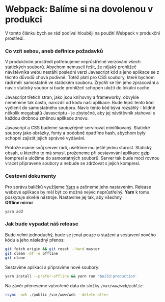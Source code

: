 # Webpack: Balíme si na dovolenou v produkci

V tomto článku bych se rád podíval hlouběji na použití Webpack v produkční prostředí.  
   
### Co vzít sebou, aneb definice požadavků 

V produkčním prostředí potřebujeme neprůstřelné verzování všech statických souborů. Abychom nemuseli řešit,
že nějaký prohlížeč návštěvníka webu nestáhl poslední verzi Javascript kód a jeho aplikace se z těchto důvodů chová podivně.
Totéž platí pro CSS soubory, které bychom rádi měli samostatně ve statickém souboru. Zrychlí se tím jeho zpracování 
a navíc statický soubor si bude prohlížeč schopen uložit do lokální cache.

Javascript třetích stran, jako jsou knihovny a frameworky, obvykle neměníme tak často, narozdíl od kódu naší aplikace. 
Bude lepší tento kód vyčlenit do samostatného souboru. Navíc tento kód bývá rozsáhlý - klidně několik megabajtů 
Javascriptu - je zbytečné, aby jej návštěvník stahoval s každou drobnou změnou aplikace znovu.

Javascript a CSS budeme samozřejmě servírovat minifikovaný. Statické soubory jako obrázky, fonty a podobně opatříme hash,
abychom byly schopni zajistit jejich správné vydávání.       

Protože máme svůj server rádi, ušetříme mu ještě jednu starost. Statický obsah, u kterého to má smysl, proženeme při 
sestavování aplikace gzip kompresí a uložíme do samostatných souborů. Server tak bude moci rovnou vracet 
připravené soubory a nebude se zdržovat s jejich kompresí. 

### Cestovní dokumenty

Pro správu balíčků využijeme [Yarn](https://yarnpkg.com/lang/en/) a začneme jeho nastavením. Release webové aplikace 
by měl být co možná nejvíc neprůstřelný. **Yarn** k tomu poskytuje skvělé nástroje. Nastavíme jej tak, aby všechny  
**Offline mirror**

 
 ```bash
yarn add 
```

### Jak bude vypadat náš release

Bude velmi jednoduchý, bude se jenat pouze o stažení a sestavení nového kódu a jeho následný přenos:

```bash
git fetch origin && git reset --hard master
git clean -df -e offline
git clone 
```

Sestavíme aplikaci a připravíme nové soubory:

```bash
yarn install --prefer-offline && yarn run 'build:production'
```

Na závěr přeneseme vytvořené data do složky `/var/www/web/public`:  

```bash
rsync -avh ./public /var/www/web --delete-after
```
